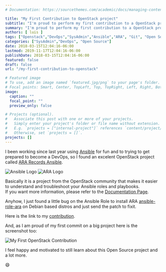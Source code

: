 ```yaml
---
# Documentation: https://sourcethemes.com/academic/docs/managing-content/

title: "My First Contribution to OpenStack project"
subtitle: "I'm proud to perform my first contribution to a OpenStack project"
summary: "I'm proud to perform my first contribution to a OpenStack project"
authors: [ luis ]
tags: ["Openstack","DevOps","SysAdmin","Ansible","ARA", "Git", "Open Source"]
categories: ["SysAdmin","DevOps", "Open Source"]
date: 2018-03-15T12:04:16-06:00
lastmod: 2019-11-17T12:04:16-06:00
publishDate: 2018-03-15T12:04:16-06:00
featured: false
draft: false
url: "/my-first-contribution-to-openstack"

# Featured image
# To use, add an image named `featured.jpg/png` to your page's folder.
# Focal points: Smart, Center, TopLeft, Top, TopRight, Left, Right, BottomLeft, Bottom, BottomRight.
image:
  caption: ""
  focal_point: ""
  preview_only: false

# Projects (optional).
#   Associate this post with one or more of your projects.
#   Simply enter your project's folder or file name without extension.
#   E.g. `projects = ["internal-project"]` references `content/project/deep-learning/index.md`.
#   Otherwise, set `projects = []`.
projects: []
---
```


I been working since last year using [Ansible](https://www.ansible.com/) for fun and to trying to get prepared to become a DevOps, so I found an excelent OpenStack project called [ARA Records Ansible](https://github.com/openstack/ara).

![Ansible Logo](/img/my-first-contribution-to-openstack/Ansible-Logo.png)
![ARA Logo](/img/my-first-contribution-to-openstack/ARA-Logo.png)

Basically it  is a project from the OpenStack community that makes it easier to understand and troubleshoot your Ansible roles and playbooks.  
If you want more information, please refer to the [Documentation Page](http://ara.readthedocs.io/en/latest/).  

Anyhow, I just found a little bug on the Ansible Role to install ARA [ansible-role-ara](https://git.openstack.org/cgit/openstack/ansible-role-ara/) on Debian based distros and just send the patch to fixit.  

Here is the link to my [contribution](https://git.openstack.org/cgit/openstack/ansible-role-ara/commit/).  

And, as I am proud of my first commit on a big project here is the screenshot too:  

![My First OpenStack Contribution](/img/my-first-contribution-to-openstack/OpenStack-Contribution.png)

I feel happy and motivated to still learn about this Open Source project and a lot more.

:smile: